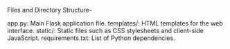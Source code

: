 Files and Directory Structure- 

app.py: Main Flask application file.
templates/: HTML templates for the web interface.
static/: Static files such as CSS stylesheets and client-side JavaScript.
requirements.txt: List of Python dependencies.
